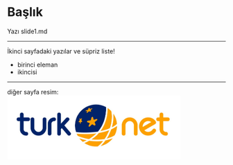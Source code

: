# Başlık
Yazı
slide1.md

---

İkinci sayfadaki yazılar
ve süpriz liste!
* birinci eleman
* ikincisi

---

diğer sayfa
resim:
<img src="data/turknet_logo.jpg" alt="Drawing" style="width: 400px;"/>
